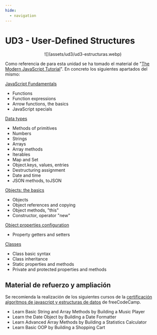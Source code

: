 ```yaml
---
hide:
  - navigation
---
```


# UD3 - User-Defined Structures

<center>
![](assets/ud3/ud3-estructuras.webp)
</center>

Como referencia de para esta unidad se ha tomado el material de "[The Modern JavaScript Tutorial](https://javascript.info/)". En concreto los siguientes apartados del mismo:

[JavaScript Fundamentals](https://javascript.info/first-steps)

* Functions
* Function expressions
* Arrow functions, the basics
* JavaScript specials

[Data types](https://javascript.info/data-types)

* Methods of primitives
* Numbers
* Strings
* Arrays
* Array methods
* Iterables
* Map and Set
* Object.keys, values, entries
* Destructuring assignment
* Date and time
* JSON methods, toJSON

[Objects: the basics](https://javascript.info/object-basics)

* Objects
* Object references and copying
* Object methods, "this"
* Constructor, operator "new"

[Object properties configuration](https://javascript.info/object-properties)

* Property getters and setters

[Classes](https://javascript.info/classes)

* Class basic syntax
* Class inheritance
* Static properties and methods
* Private and protected properties and methods


## Material de refuerzo y ampliación

Se recomienda la realización de los siguientes cursos de la [certificación algoritmos de javascript y estructuras de datos](https://www.freecodecamp.org/learn/javascript-algorithms-and-data-structures-v8/) de freeCodeCamp.

* Learn Basic String and Array Methods by Building a Music Player
* Learn the Date Object by Building a Date Formatter
* Learn Advanced Array Methods by Building a Statistics Calculator
* Learn Basic OOP by Building a Shopping Cart